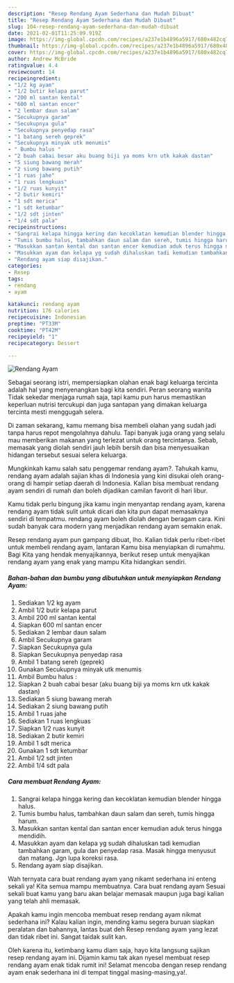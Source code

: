 ```yaml
---
description: "Resep Rendang Ayam Sederhana dan Mudah Dibuat"
title: "Resep Rendang Ayam Sederhana dan Mudah Dibuat"
slug: 104-resep-rendang-ayam-sederhana-dan-mudah-dibuat
date: 2021-02-01T11:25:09.919Z
image: https://img-global.cpcdn.com/recipes/a237e1b4896a5917/680x482cq70/rendang-ayam-foto-resep-utama.jpg
thumbnail: https://img-global.cpcdn.com/recipes/a237e1b4896a5917/680x482cq70/rendang-ayam-foto-resep-utama.jpg
cover: https://img-global.cpcdn.com/recipes/a237e1b4896a5917/680x482cq70/rendang-ayam-foto-resep-utama.jpg
author: Andrew McBride
ratingvalue: 4.4
reviewcount: 14
recipeingredient:
- "1/2 kg ayam"
- "1/2 butir kelapa parut"
- "200 ml santan kental"
- "600 ml santan encer"
- "2 lembar daun salam"
- "Secukupnya garam"
- "Secukupnya gula"
- "Secukupnya penyedap rasa"
- "1 batang sereh geprek"
- "Secukupnya minyak utk menumis"
- " Bumbu halus "
- "2 buah cabai besar aku buang biji ya moms krn utk kakak dastan"
- "5 siung bawang merah"
- "2 siung bawang putih"
- "1 ruas jahe"
- "1 ruas lengkuas"
- "1/2 ruas kunyit"
- "2 butir kemiri"
- "1 sdt merica"
- "1 sdt ketumbar"
- "1/2 sdt jinten"
- "1/4 sdt pala"
recipeinstructions:
- "Sangrai kelapa hingga kering dan kecoklatan kemudian blender hingga halus."
- "Tumis bumbu halus, tambahkan daun salam dan sereh, tumis hingga harum."
- "Masukkan santan kental dan santan encer kemudian aduk terus hingga mendidih."
- "Masukkan ayam dan kelapa yg sudah dihaluskan tadi kemudian tambahkan garam, gula dan penyedap rasa. Masak hingga menyusut dan matang. Jgn lupa koreksi rasa."
- "Rendang ayam siap disajikan."
categories:
- Resep
tags:
- rendang
- ayam

katakunci: rendang ayam 
nutrition: 176 calories
recipecuisine: Indonesian
preptime: "PT33M"
cooktime: "PT42M"
recipeyield: "1"
recipecategory: Dessert

---
```



![Rendang Ayam](https://img-global.cpcdn.com/recipes/a237e1b4896a5917/680x482cq70/rendang-ayam-foto-resep-utama.jpg)

Sebagai seorang istri, mempersiapkan olahan enak bagi keluarga tercinta adalah hal yang menyenangkan bagi kita sendiri. Peran seorang  wanita Tidak sekedar menjaga rumah saja, tapi kamu pun harus memastikan keperluan nutrisi tercukupi dan juga santapan yang dimakan keluarga tercinta mesti menggugah selera.

Di zaman  sekarang, kamu memang bisa membeli olahan yang sudah jadi tanpa harus repot mengolahnya dahulu. Tapi banyak juga orang yang selalu mau memberikan makanan yang terlezat untuk orang tercintanya. Sebab, memasak yang diolah sendiri jauh lebih bersih dan bisa menyesuaikan hidangan tersebut sesuai selera keluarga. 



Mungkinkah kamu salah satu penggemar rendang ayam?. Tahukah kamu, rendang ayam adalah sajian khas di Indonesia yang kini disukai oleh orang-orang di hampir setiap daerah di Indonesia. Kalian bisa membuat rendang ayam sendiri di rumah dan boleh dijadikan camilan favorit di hari libur.

Kamu tidak perlu bingung jika kamu ingin menyantap rendang ayam, karena rendang ayam tidak sulit untuk dicari dan kita pun dapat memasaknya sendiri di tempatmu. rendang ayam boleh diolah dengan beragam cara. Kini sudah banyak cara modern yang menjadikan rendang ayam semakin enak.

Resep rendang ayam pun gampang dibuat, lho. Kalian tidak perlu ribet-ribet untuk membeli rendang ayam, lantaran Kamu bisa menyiapkan di rumahmu. Bagi Kita yang hendak menyajikannya, berikut resep untuk menyajikan rendang ayam yang enak yang mampu Kita hidangkan sendiri.

<!--inarticleads1-->

##### Bahan-bahan dan bumbu yang dibutuhkan untuk menyiapkan Rendang Ayam:

1. Sediakan 1/2 kg ayam
1. Ambil 1/2 butir kelapa parut
1. Ambil 200 ml santan kental
1. Siapkan 600 ml santan encer
1. Sediakan 2 lembar daun salam
1. Ambil Secukupnya garam
1. Siapkan Secukupnya gula
1. Siapkan Secukupnya penyedap rasa
1. Ambil 1 batang sereh (geprek)
1. Gunakan Secukupnya minyak utk menumis
1. Ambil  Bumbu halus :
1. Siapkan 2 buah cabai besar (aku buang biji ya moms krn utk kakak dastan)
1. Sediakan 5 siung bawang merah
1. Sediakan 2 siung bawang putih
1. Ambil 1 ruas jahe
1. Sediakan 1 ruas lengkuas
1. Siapkan 1/2 ruas kunyit
1. Sediakan 2 butir kemiri
1. Ambil 1 sdt merica
1. Gunakan 1 sdt ketumbar
1. Ambil 1/2 sdt jinten
1. Ambil 1/4 sdt pala




<!--inarticleads2-->

##### Cara membuat Rendang Ayam:

1. Sangrai kelapa hingga kering dan kecoklatan kemudian blender hingga halus.
1. Tumis bumbu halus, tambahkan daun salam dan sereh, tumis hingga harum.
1. Masukkan santan kental dan santan encer kemudian aduk terus hingga mendidih.
1. Masukkan ayam dan kelapa yg sudah dihaluskan tadi kemudian tambahkan garam, gula dan penyedap rasa. Masak hingga menyusut dan matang. Jgn lupa koreksi rasa.
1. Rendang ayam siap disajikan.




Wah ternyata cara buat rendang ayam yang nikamt sederhana ini enteng sekali ya! Kita semua mampu membuatnya. Cara buat rendang ayam Sesuai sekali buat kamu yang baru akan belajar memasak maupun juga bagi kalian yang telah ahli memasak.

Apakah kamu ingin mencoba membuat resep rendang ayam nikmat sederhana ini? Kalau kalian ingin, mending kamu segera buruan siapkan peralatan dan bahannya, lantas buat deh Resep rendang ayam yang lezat dan tidak ribet ini. Sangat taidak sulit kan. 

Oleh karena itu, ketimbang kamu diam saja, hayo kita langsung sajikan resep rendang ayam ini. Dijamin kamu tak akan nyesel membuat resep rendang ayam enak tidak rumit ini! Selamat mencoba dengan resep rendang ayam enak sederhana ini di tempat tinggal masing-masing,ya!.


